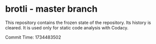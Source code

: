 # brotli - master branch

This repository contains the frozen state of the repository.
Its history is cleared. It is used only for static code
analysis with Codacy.

Commit Time: 1734483502
